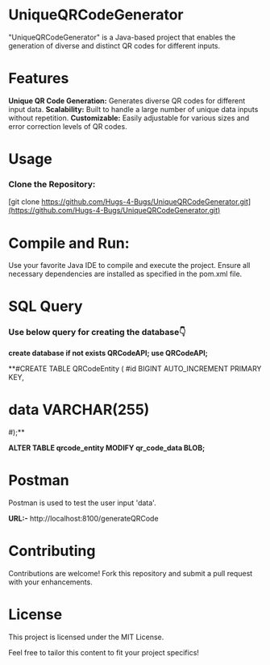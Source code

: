# UniqueQRCodeGenerator
"UniqueQRCodeGenerator" is a Java-based project that enables the generation of diverse and distinct QR codes for different inputs.


# Features

**Unique QR Code Generation:** Generates diverse QR codes for different input data.
**Scalability:** Built to handle a large number of unique data inputs without repetition.
**Customizable:** Easily adjustable for various sizes and error correction levels of QR codes.

# Usage
### Clone the Repository:
[git clone https://github.com/Hugs-4-Bugs/UniqueQRCodeGenerator.git](https://github.com/Hugs-4-Bugs/UniqueQRCodeGenerator.git)


# Compile and Run:
Use your favorite Java IDE to compile and execute the project.
Ensure all necessary dependencies are installed as specified in the pom.xml file.


# SQL Query
### Use below query for creating the database👇

**create database if not exists QRCodeAPI;
use QRCodeAPI;**

**#CREATE TABLE QRCodeEntity (
    #id BIGINT AUTO_INCREMENT PRIMARY KEY,
   # data VARCHAR(255)
#);**

**ALTER TABLE qrcode_entity MODIFY qr_code_data BLOB;**


# Postman
Postman is used to test the user input 'data'.

**URL:-** http://localhost:8100/generateQRCode


# Contributing
Contributions are welcome! Fork this repository and submit a pull request with your enhancements.

# License
This project is licensed under the MIT License.

Feel free to tailor this content to fit your project specifics!





